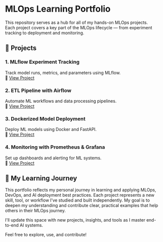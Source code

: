 # MLOps Learning Portfolio

This repository serves as a hub for all of my hands-on MLOps projects. Each project covers a key part of the MLOps lifecycle — from experiment tracking to deployment and monitoring.

## 🔗 Projects

### 1. MLflow Experiment Tracking  
Track model runs, metrics, and parameters using MLflow.  
🔗 [View Project](https://github.com/your-username/mlflow-tracking-project)

### 2. ETL Pipeline with Airflow  
Automate ML workflows and data processing pipelines.  
🔗 [View Project](https://github.com/your-username/airflow-etl-pipeline)

### 3. Dockerized Model Deployment  
Deploy ML models using Docker and FastAPI.  
🔗 [View Project](https://github.com/your-username/dockerized-model-deployment)

### 4. Monitoring with Prometheus & Grafana  
Set up dashboards and alerting for ML systems.  
🔗 [View Project](https://github.com/your-username/monitoring-with-prometheus)



## 🧭 My Learning Journey

This portfolio reflects my personal journey in learning and applying MLOps, DevOps, and AI deployment best practices. Each project represents a new skill, tool, or workflow I’ve studied and built independently. My goal is to deepen my understanding and contribute clear, practical examples that help others in their MLOps journey.

I'll update this space with new projects, insights, and tools as I master end-to-end AI systems.

Feel free to explore, use, and contribute!
